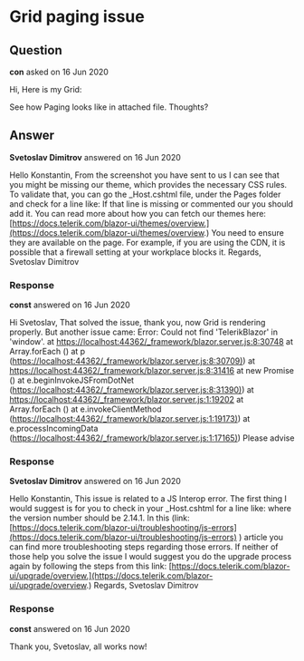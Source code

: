 # Grid paging issue

## Question

**con** asked on 16 Jun 2020

Hi, Here is my Grid: <div class="row"> <div class="col-lg" style="background-color:orange"> <TelerikGrid Data="@orders" Sortable="true" Pageable="true" PageSize="10"> <GridColumns> <GridCheckboxColumn /> <GridColumn Field="@(nameof(OrdersModel.OrdDate))" /> <GridColumn Field="@(nameof(OrdersModel.OrdNo))" /> </GridColumns> </TelerikGrid> </div> </div> See how Paging looks like in attached file. Thoughts?

## Answer

**Svetoslav Dimitrov** answered on 16 Jun 2020

Hello Konstantin, From the screenshot you have sent to us I can see that you might be missing our theme, which provides the necessary CSS rules. To validate that, you can go the _Host.cshtml file, under the Pages folder and check for a line like: <link rel="stylesheet" href="_content/Telerik.UI.for.Blazor/css/kendo-theme-bootstrap/all.css" /> If that line is missing or commented our you should add it. You can read more about how you can fetch our themes here: [https://docs.telerik.com/blazor-ui/themes/overview.](https://docs.telerik.com/blazor-ui/themes/overview.) You need to ensure they are available on the page. For example, if you are using the CDN, it is possible that a firewall setting at your workplace blocks it. Regards, Svetoslav Dimitrov

### Response

**const** answered on 16 Jun 2020

Hi Svetoslav, That solved the issue, thank you, now Grid is rendering properly. But another issue came: Error: Could not find 'TelerikBlazor' in 'window'. at [https://localhost:44362/_framework/blazor.server.js:8:30748](https://localhost:44362/_framework/blazor.server.js:8:30748) at Array.forEach (<anonymous>) at p ([https://localhost:44362/_framework/blazor.server.js:8:30709)](https://localhost:44362/_framework/blazor.server.js:8:30709)) at [https://localhost:44362/_framework/blazor.server.js:8:31416](https://localhost:44362/_framework/blazor.server.js:8:31416) at new Promise (<anonymous>) at e.beginInvokeJSFromDotNet ([https://localhost:44362/_framework/blazor.server.js:8:31390)](https://localhost:44362/_framework/blazor.server.js:8:31390)) at [https://localhost:44362/_framework/blazor.server.js:1:19202](https://localhost:44362/_framework/blazor.server.js:1:19202) at Array.forEach (<anonymous>) at e.invokeClientMethod ([https://localhost:44362/_framework/blazor.server.js:1:19173)](https://localhost:44362/_framework/blazor.server.js:1:19173)) at e.processIncomingData ([https://localhost:44362/_framework/blazor.server.js:1:17165)](https://localhost:44362/_framework/blazor.server.js:1:17165)) Please advise

### Response

**Svetoslav Dimitrov** answered on 16 Jun 2020

Hello Konstantin, This issue is related to a JS Interop error. The first thing I would suggest is for you to check in your _Host.cshtml for a line like: <script src="[https://kendo.cdn.telerik.com/blazor/<VERSION](https://kendo.cdn.telerik.com/blazor/<VERSION) NUMBER>/telerik-blazor.min.js" defer> </script> where the version number should be 2.14.1. In this (link: [https://docs.telerik.com/blazor-ui/troubleshooting/js-errors](https://docs.telerik.com/blazor-ui/troubleshooting/js-errors) ) article you can find more troubleshooting steps regarding those errors. If neither of those help you solve the issue I would suggest you do the upgrade process again by following the steps from this link: [https://docs.telerik.com/blazor-ui/upgrade/overview.](https://docs.telerik.com/blazor-ui/upgrade/overview.) Regards, Svetoslav Dimitrov

### Response

**const** answered on 16 Jun 2020

Thank you, Svetoslav, all works now!
